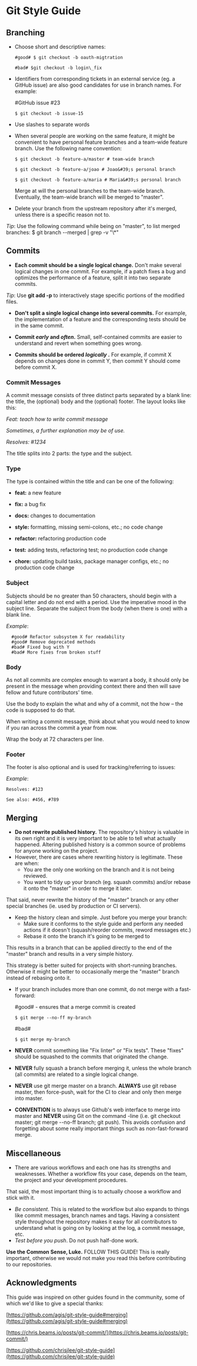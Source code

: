 # Git Style Guide

## Branching

- Choose short and descriptive names:

      #good# $ git checkout -b oauth-migtration

      #bad# $git checkout -b login\_fix

- Identifiers from corresponding tickets in an external service (eg. a GitHub issue) are also good candidates for use in branch names. For example:

    #GitHub issue #23

      $ git checkout -b issue-15

- Use slashes to separate words
- When several people are working on the same feature, it might be convenient to have personal feature branches and a team-wide feature branch. Use the following name convention:

      $ git checkout -b feature-a/master # team-wide branch

      $ git checkout -b feature-a/joao # Joao&#39;s personal branch

      $ git checkout -b feature-a/maria # Maria&#39;s personal branch

    Merge at will the personal branches to the team-wide branch. Eventually, the team-wide branch will be merged to &quot;master&quot;.

- Delete your branch from the upstream repository after it&#39;s merged, unless there is a specific reason not to.

_Tip_: Use the following command while being on &quot;master&quot;, to list merged branches: $ git branch --merged | grep -v &quot;\\*&quot;


## Commits

- **Each commit should be a single logical change.** Don&#39;t make several logical changes in one commit. For example, if a patch fixes a bug and optimizes the performance of a feature, split it into two separate commits.

_Tip_: Use **git add -p** to interactively stage specific portions of the modified files.

- **Don&#39;t split a single logical change into several commits.** For example, the implementation of a feature and the corresponding tests should be in the same commit.

- **Commit _early_ and _often_.**  Small, self-contained commits are easier to understand and revert when something goes wrong.

- **Commits should be ordered _logically_ .**  For example, if commit X depends on changes done in commit Y, then commit Y should come before commit X.

### Commit Messages

A commit message consists of three distinct parts separated by a blank line: the title, the (optional) body and the (optional) footer. The layout looks like this:

  _Feat: teach how to write commit message_

  _Sometimes, a further explanation may be of use._

  _Resolves: #1234_

The title splits into 2 parts: the type and the subject.

### Type

The type is contained within the title and can be one of the following:

- **feat:** a new feature

- **fix:** a bug fix

- **docs:** changes to documentation

- **style:** formatting, missing semi-colons, etc.; no code change

- **refactor:** refactoring production code

- **test:** adding tests, refactoring test; no production code change

- **chore:** updating build tasks, package manager configs, etc.; no production code change

### Subject

  Subjects should be no greater than 50 characters, should begin with a capital letter and do not end with a period. Use the imperative mood in the subject line. Separate the subject from the body (when there is one) with a blank line.

_Example_: 

      #good# Refactor subsystem X for readability 
      #good# Remove deprecated methods 
      #bad# Fixed bug with Y 
      #bad# More fixes from broken stuff

### Body

As not all commits are complex enough to warrant a body, it should only be present in the message when providing context there and then will save fellow and future contributors&#39; time.

Use the body to explain the what and why of a commit, not the how – the code is supposed to do that.

When writing a commit message, think about what you would need to know if you ran across the commit a year from now.

Wrap the body at 72 characters per line.

### Footer

The footer is also optional and is used for tracking/referring to issues:

_Example_:

    Resolves: #123

    See also: #456, #789


## Merging

- **Do not rewrite published history.** The repository&#39;s history is valuable in its own right and it is very important to be able to tell what actually happened. Altering published history is a common source of problems for anyone working on the project.
- However, there are cases where rewriting history is legitimate. These are when:
  - You are the only one working on the branch and it is not being reviewed.
  - You want to tidy up your branch (eg. squash commits) and/or rebase it onto the &quot;master&quot; in order to merge it later.

That said, never rewrite the history of the &quot;master&quot; branch or any other special branches (ie. used by production or CI servers).

- Keep the history clean and simple. Just before you merge your branch:
  - Make sure it conforms to the style guide and perform any needed actions if it doesn&#39;t (squash/reorder commits, reword messages etc.)
  - Rebase it onto the branch it&#39;s going to be merged to

This results in a branch that can be applied directly to the end of the &quot;master&quot; branch and results in a very simple history.

This strategy is better suited for projects with short-running branches. Otherwise it might be better to occasionally merge the &quot;master&quot; branch instead of rebasing onto it.

- If your branch includes more than one commit, do not merge with a fast-forward:

  #good# - ensures that a merge commit is created

      $ git merge --no-ff my-branch

  #bad#
  
      $ git merge my-branch

- **NEVER** commit something like &quot;Fix linter&quot; or &quot;Fix tests&quot;. These &quot;fixes&quot; should be squashed to the commits that originated the change.

- **NEVER** fully squash a branch before merging it, unless the whole branch (all commits) are related to a single logical change.

- **NEVER** use git merge master on a branch. **ALWAYS** use git rebase master, then force-push, wait for the CI to clear and only then merge into master.

- **CONVENTION** is to always use Github&#39;s web interface to merge into master and **NEVER** using Git on the command -line (i.e. git checkout master; git merge --no-ff branch; git push). This avoids confusion and forgetting about some really important things such as non-fast-forward merge.


## Miscellaneous

- There are various workflows and each one has its strengths and weaknesses. Whether a workflow fits your case, depends on the team, the project and your development procedures.

That said, the most important thing is to actually choose a workflow and stick with it.

- _Be consistent_. This is related to the workflow but also expands to things like commit messages, branch names and tags. Having a consistent style throughout the repository makes it easy for all contributors to understand what is going on by looking at the log, a commit message, etc.
- _Test before you push_. Do not push half-done work.

**Use the Common Sense, Luke.** FOLLOW THIS GUIDE! This is really important, otherwise we would not make you read this before contributing to our repositories.


## Acknowledgments

This guide was inspired on other guides found in the community, some of which we&#39;d like to give a special thanks:

[https://github.com/agis/git-style-guide#merging](https://github.com/agis/git-style-guide#merging)

[https://chris.beams.io/posts/git-commit/](https://chris.beams.io/posts/git-commit/)

[https://github.com/chrisjlee/git-style-guide](https://github.com/chrisjlee/git-style-guide)
